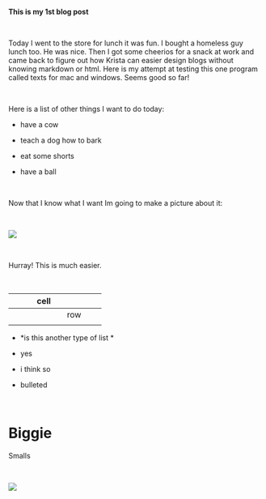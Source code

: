 **This is my 1st blog post**

 

Today I went to the store for lunch it was fun. I bought a homeless guy lunch
too. He was nice. Then I got some cheerios for a snack at work and came back to
figure out how Krista can easier design blogs without knowing markdown or html.
Here is my attempt at testing this one program called texts for mac and windows.
Seems good so far!

 

Here is a list of other things I want to do today:

-   have a cow

-   teach a dog how to bark

-   eat some shorts

-   have a ball

 

Now that I know what I want Im going to make a picture about it:

 

![](<../nathanielloveland.github.io/images/blog-images/sfco.png>)

 

Hurray! This is much easier.

 

|   |   |   | cell |   |     |   |   |
|---|---|---|------|---|-----|---|---|
|   |   |   |      |   | row |   |   |
|   |   |   |      |   |     |   |   |

-   *is this another type of list *

-   yes

-   i think so

-   bulleted

 

Biggie 
=======

Smalls

 

![](<http://www.covermesongs.com/wp-content/uploads/2014/05/NotoriousBIG.jpg>)

 
